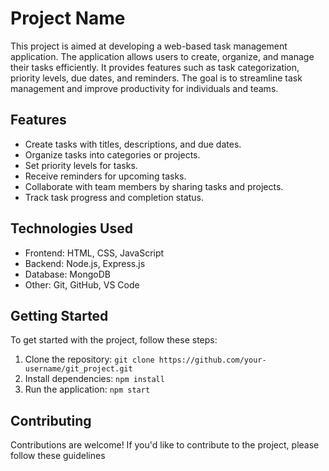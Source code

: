 # Project Name

This project is aimed at developing a web-based task management application. The application allows users to create, organize, and manage their tasks efficiently. It provides features such as task categorization, priority levels, due dates, and reminders. The goal is to streamline task management and improve productivity for individuals and teams.

## Features

- Create tasks with titles, descriptions, and due dates.
- Organize tasks into categories or projects.
- Set priority levels for tasks.
- Receive reminders for upcoming tasks.
- Collaborate with team members by sharing tasks and projects.
- Track task progress and completion status.

## Technologies Used

- Frontend: HTML, CSS, JavaScript
- Backend: Node.js, Express.js
- Database: MongoDB
- Other: Git, GitHub, VS Code

## Getting Started

To get started with the project, follow these steps:

1. Clone the repository: `git clone https://github.com/your-username/git_project.git`
2. Install dependencies: `npm install`
3. Run the application: `npm start`

## Contributing

Contributions are welcome! If you'd like to contribute to the project, please follow these guidelines
